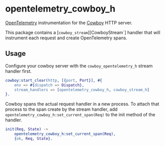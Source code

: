 opentelemetry_cowboy_h
=====

[OpenTelemetry][OpenTelemetry] instrumentation for the [Cowboy][Cowboy] HTTP server.

This package contains a [`cowboy_stream`][CowboyStream`] handler that will instrument each request and
create OpenTelemetry spans.

## Usage

Configure your cowboy server with the `cowboy_opentelemetry_h` stream handler first.

```erlang
cowboy:start_clear(http, [{port, Port}], #{
    env => #{dispatch => Dispatch},
    stream_handlers => [opentelemetry_cowboy_h, cowboy_stream_h]
}.
```

Cowboy spans the actual request handler in a new process. To attach that process to the span
create by the stream handler, add `opentelemetry_cowboy_h:set_current_span(Req)` to the init
method of the handler.

```Erlang
init(Req, State) ->
    opentelemetry_cowboy_h:set_current_span(Req),
    {ok, Req, State}.
```

<!-- Links -->
[OpenTelemetry]: https://github.com/open-telemetry/opentelemetry-erlang
[Cowboy]: https://github.com/ninenines/cowboy
[CowboyStream]: https://ninenines.eu/docs/en/cowboy/2.12/manual/cowboy_stream/
